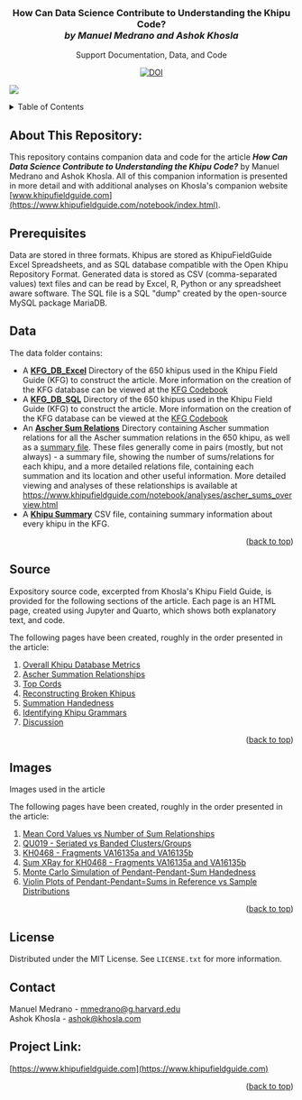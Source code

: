 <a name="readme-top"></a>

<br />
<div align="center">

  <h3 align="center">How Can Data Science Contribute to Understanding the Khipu Code?<br/><i>by Manuel Medrano and Ashok Khosla</i></h3>

  <p align="center">
    Support Documentation, Data, and Code
  </p>

  <a href="https://doi.org/10.5281/zenodo.8125718"><img src="https://zenodo.org/badge/DOI/10.5281/zenodo.8125718.svg" alt="DOI"></a>

</div>

[![][fieldguide_image]](https://www.khipufieldguide.com)

<details>
  <summary>Table of Contents</summary>
  <ol>
    <li><a href="#about-this-repository">About This Repository</a> </li>
    <li><a href="#prerequisites">Prerequisites</a></li></li>
    <li><a href="#data">Data</a></li>
    <li><a href="#source">Source</a></li>
    <li><a href="#license">License</a></li>
    <li><a href="#contact">Contact</a></li>
  </ol>
</details>

## About This Repository:
This repository contains companion data and code for the article ***How Can Data Science Contribute to Understanding the Khipu Code?*** by Manuel Medrano and Ashok Khosla. All of this companion information is presented in more detail and with additional analyses on Khosla's companion website [www.khipufieldguide.com](https://www.khipufieldguide.com/notebook/index.html).

## Prerequisites
Data are stored in three formats. Khipus are stored as KhipuFieldGuide Excel Spreadsheets, and as SQL database compatible with the Open Khipu Repository Format. Generated data is stored as CSV (comma-separated values) text files and can be read by Excel, R, Python or any spreadsheet aware software. The SQL file is a SQL "dump" created by the open-source MySQL package MariaDB.

## Data
The data folder contains:

* A [**KFG_DB_Excel**](./data/KFG_DB_Excel) Directory of the 650 khipus used in the Khipu Field Guide (KFG) to construct the article. More information on the creation of the KFG database can be viewed at the [KFG Codebook](https://www.khipufieldguide.com/databook/Database_Build.html)
* A [**KFG_DB_SQL**](./data/KFG_DB.SQL) Directory of the 650 khipus used in the Khipu Field Guide (KFG) to construct the article. More information on the creation of the KFG database can be viewed at the [KFG Codebook](https://www.khipufieldguide.com/databook/Database_Build.html)
* An [**Ascher Sum Relations**](./data/ascher_sum_relations) Directory containing Ascher summation relations for all the Ascher summation relations in the 650 khipu, as well as a [summary file](./data/ascher_sum/relations/ascher_sum_relationships.csv).
  These files generally come in pairs (mostly, but not always) - a summary file, showing the number of sums/relations for each khipu, and a more detailed relations file, containing each summation and its location and other useful information.
  More detailed viewing and analyses of these relationships is available at https://www.khipufieldguide.com/notebook/analyses/ascher_sums_overview.html
* A [**Khipu Summary**](./data/khipu_summary.csv) CSV file, containing summary information about every khipu in the KFG.

<p align="right">(<a href="#readme-top">back to top</a>)</p>

## Source
Expository source code, excerpted from Khosla's Khipu Field Guide, is provided for the following sections of the article. Each page is an HTML page, created using Jupyter and Quarto, which shows both explanatory text, and code.

The following pages have been created, roughly in the order presented in the article:

  1. [Overall Khipu Database Metrics](./source/01_general_khipu_info.html)
  2. [Ascher Summation Relationships](./source/02_ascher_sum_relationships.html)
  3. [Top Cords](./source/03_top_cord_studies.html)
  4. [Reconstructing Broken Khipus](./source/04_reconstructing_broken_khipus.html)
  5. [Summation Handedness](./source/05_summation_handedness.html)
  6. [Identifying Khipu Grammars](./source/06_khipu_grammars.html)
  7. [Discussion](./source/07_discussion.html)

  <p align="right">(<a href="#readme-top">back to top</a>)</p>

## Images
Images used in the article

The following pages have been created, roughly in the order presented in the article:

  1. [Mean Cord Values vs Number of Sum Relationships](../figures/fig01_highvalues.png)
  2. [QU019 - Seriated vs Banded Clusters/Groups](../figures/fig02_QU019.tiff)
  3. [KH0468 - Fragments VA16135a and VA16135b](../figures/fig03_16135ab.tiff)
  4. [Sum XRay for KH0468 - Fragments VA16135a and VA16135b](../figures/fig_04_xray.tiff)
  5. [Monte Carlo Simulation of Pendant-Pendant-Sum Handedness](../figures/fig05_mc.jpg)
  6. [Violin Plots of Pendant-Pendant=Sums in Reference vs Sample Distributions](../figures/fig06_violins.tiff)

  <p align="right">(<a href="#readme-top">back to top</a>)</p>

## License
Distributed under the MIT License. See `LICENSE.txt` for more information.

## Contact
Manuel Medrano - mmedrano@g.harvard.edu<br/>
Ashok Khosla - ashok@khosla.com

## Project Link:
[https://www.khipufieldguide.com](https://www.khipufieldguide.com)

<p align="right">(<a href="#readme-top">back to top</a>)</p>

<!-- MARKDOWN LINKS & IMAGES -->
[fieldguide_image]: https://www.khipufieldguide.com/sketchbook/images/khipu/UR231_wide.jpg
[Bootstrap.com]: https://img.shields.io/badge/Bootstrap-563D7C?style=for-the-badge&logo=bootstrap&logoColor=white
[Bootstrap-url]: https://getbootstrap.com
